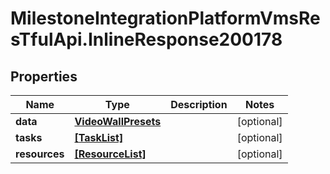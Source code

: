 # MilestoneIntegrationPlatformVmsResTfulApi.InlineResponse200178

## Properties
Name | Type | Description | Notes
------------ | ------------- | ------------- | -------------
**data** | [**VideoWallPresets**](VideoWallPresets.md) |  | [optional] 
**tasks** | [**[TaskList]**](TaskList.md) |  | [optional] 
**resources** | [**[ResourceList]**](ResourceList.md) |  | [optional] 

